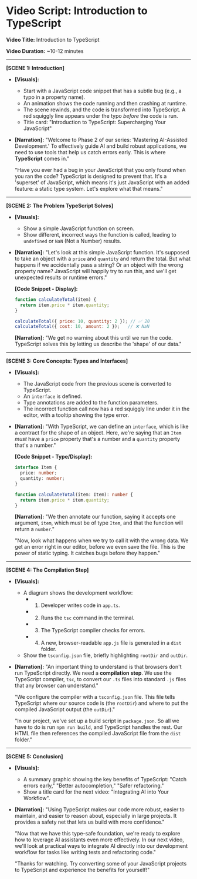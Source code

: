 # Video Script: Introduction to TypeScript

**Video Title:** Introduction to TypeScript

**Video Duration:** ~10-12 minutes

---

**[SCENE 1: Introduction]**

*   **[Visuals]:**
    *   Start with a JavaScript code snippet that has a subtle bug (e.g., a typo in a property name).
    *   An animation shows the code running and then crashing at runtime.
    *   The scene rewinds, and the code is transformed into TypeScript. A red squiggly line appears under the typo *before* the code is run.
    *   Title card: "Introduction to TypeScript: Supercharging Your JavaScript"
*   **[Narration]:**
    "Welcome to Phase 2 of our series: 'Mastering AI-Assisted Development.' To effectively guide AI and build robust applications, we need to use tools that help us catch errors early. This is where **TypeScript** comes in."

    "Have you ever had a bug in your JavaScript that you only found when you ran the code? TypeScript is designed to prevent that. It's a 'superset' of JavaScript, which means it's just JavaScript with an added feature: a static type system. Let's explore what that means."

---

**[SCENE 2: The Problem TypeScript Solves]**

*   **[Visuals]:**
    *   Show a simple JavaScript function on screen.
    *   Show different, incorrect ways the function is called, leading to `undefined` or `NaN` (Not a Number) results.
*   **[Narration]:**
    "Let's look at this simple JavaScript function. It's supposed to take an object with a `price` and `quantity` and return the total. But what happens if we accidentally pass a string? Or an object with the wrong property name? JavaScript will happily try to run this, and we'll get unexpected results or runtime errors."

    **[Code Snippet - Display]:**
    ```javascript
    function calculateTotal(item) {
      return item.price * item.quantity;
    }

    calculateTotal({ price: 10, quantity: 2 }); // ✅ 20
    calculateTotal({ cost: 10, amount: 2 });   // ❌ NaN
    ```
    **[Narration]:**
    "We get no warning about this until we run the code. TypeScript solves this by letting us describe the 'shape' of our data."

---

**[SCENE 3: Core Concepts: Types and Interfaces]**

*   **[Visuals]:**
    *   The JavaScript code from the previous scene is converted to TypeScript.
    *   An `interface` is defined.
    *   Type annotations are added to the function parameters.
    *   The incorrect function call now has a red squiggly line under it in the editor, with a tooltip showing the type error.
*   **[Narration]:**
    "With TypeScript, we can define an `interface`, which is like a contract for the shape of an object. Here, we're saying that an `Item` *must* have a `price` property that's a number and a `quantity` property that's a number."

    **[Code Snippet - Type/Display]:**
    ```typescript
    interface Item {
      price: number;
      quantity: number;
    }

    function calculateTotal(item: Item): number {
      return item.price * item.quantity;
    }
    ```
    **[Narration]:**
    "We then annotate our function, saying it accepts one argument, `item`, which must be of type `Item`, and that the function will return a `number`."

    "Now, look what happens when we try to call it with the wrong data. We get an error right in our editor, before we even save the file. This is the power of static typing. It catches bugs before they happen."

---

**[SCENE 4: The Compilation Step]**

*   **[Visuals]:**
    *   A diagram shows the development workflow:
        *   1. Developer writes code in `app.ts`.
        *   2. Runs the `tsc` command in the terminal.
        *   3. The TypeScript compiler checks for errors.
        *   4. A new, browser-readable `app.js` file is generated in a `dist` folder.
    *   Show the `tsconfig.json` file, briefly highlighting `rootDir` and `outDir`.
*   **[Narration]:**
    "An important thing to understand is that browsers don't run TypeScript directly. We need a **compilation step**. We use the TypeScript compiler, `tsc`, to convert our `.ts` files into standard `.js` files that any browser can understand."

    "We configure the compiler with a `tsconfig.json` file. This file tells TypeScript where our source code is (the `rootDir`) and where to put the compiled JavaScript output (the `outDir`)."

    "In our project, we've set up a build script in `package.json`. So all we have to do is run `npm run build`, and TypeScript handles the rest. Our HTML file then references the compiled JavaScript file from the `dist` folder."

---

**[SCENE 5: Conclusion]**

*   **[Visuals]:**
    *   A summary graphic showing the key benefits of TypeScript: "Catch errors early," "Better autocompletion," "Safer refactoring."
    *   Show a title card for the next video: "Integrating AI into Your Workflow".
*   **[Narration]:**
    "Using TypeScript makes our code more robust, easier to maintain, and easier to reason about, especially in large projects. It provides a safety net that lets us build with more confidence."

    "Now that we have this type-safe foundation, we're ready to explore how to leverage AI assistants even more effectively. In our next video, we'll look at practical ways to integrate AI directly into our development workflow for tasks like writing tests and refactoring code."

    "Thanks for watching. Try converting some of your JavaScript projects to TypeScript and experience the benefits for yourself!"
